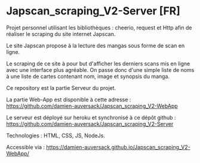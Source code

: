 # Japscan_scraping_V2-Server [FR]

Projet personnel utilisant les bibliothèques : cheerio, request et Http afin de réaliser le scraping du site internet Japscan. 

Le site Japscan propose à la lecture des mangas sous forme de scan en ligne.

Le scraping de ce site à pour but d'afficher les derniers scans mis en ligne avec une interface plus agréable. 
On passe donc d'une simple liste de noms à une liste de cartes contenant nom, image et synopsis du manga.

Ce repository est la partie Serveur du projet.

La partie Web-App est disponible à cette adresse : https://github.com/damien-auversack/Japscan_scraping_V2-WebApp

Le serveur est déployé sur heroku 
et synchronisé à ce dépôt github : https://github.com/damien-auversack/Japscan_scraping_V2-Server

Technologies : HTML, CSS, JS, NodeJs.

Accessible via : https://damien-auversack.github.io/Japscan_scraping_V2-WebApp/

